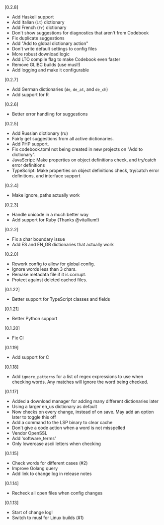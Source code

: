 [0.2.8]

- Add Haskell support
- Add Italian (`it`) dictionary
- Add French (`fr`) dictionary
- Don't show suggestions for diagnostics that aren't from Codebook
- Fix duplicate suggestions
- Add "Add to global dictionary action"
- Don't write default settings to config files
- More robust download logic
- Add LTO compile flag to make Codebook even faster
- Remove GLIBC builds (use musl!)
- Add logging and make it configurable

[0.2.7]

- Add German dictionaries (`de`, `de_at`, and `de_ch`)
- Add support for R

[0.2.6]

- Better error handling for suggestions

[0.2.5]

- Add Russian dictionary (ru)
- Fairly get suggestions from all active dictionaries.
- Add PHP support.
- Fix codebook.toml not being created in new projects on "Add to dictionary".
- JavaScript: Make properties on object definitions check, and try/catch error definitions
- TypeScript: Make properties on object definitions check, try/catch error definitions, and interface support

[0.2.4]

- Make ignore_paths actually work

[0.2.3]

- Handle unicode in a much better way
- Add support for Ruby (Thanks @vitallium!)

[0.2.2]

- Fix a char boundary issue
- Add ES and EN_GB dictionaries that actually work

[0.2.0]

- Rework config to allow for global config.
- Ignore words less than 3 chars.
- Remake metadata file if it is corrupt.
- Protect against deleted cached files.

[0.1.22]

- Better support for TypeScript classes and fields

[0.1.21]

- Better Python support

[0.1.20]

- Fix CI

[0.1.19]

- Add support for C

[0.1.18]

- Add `ignore_patterns` for a list of regex expressions to use when checking words. Any matches will ignore the word being checked.

[0.1.17]

- Added a download manager for adding many different dictionaries later
- Using a larger en_us dictionary as default
- Now checks on every change, instead of on save. May add an option later to toggle this off
- Add a command to the LSP binary to clear cache
- Don't give a code action when a word is not misspelled
- Vendor OpenSSL
- Add 'software_terms'
- Only lowercase ascii letters when checking

[0.1.15]

- Check words for different cases (#2)
- Improve Golang query
- Add link to change log in release notes

[0.1.14]

- Recheck all open files when config changes

[0.1.13]

- Start of change log!
- Switch to musl for Linux builds (#1)
